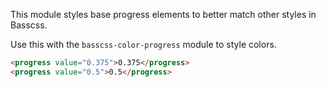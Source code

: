 
This module styles base progress elements to better match other styles in Basscss.

Use this with the `basscss-color-progress` module to style colors.

```html
<progress value="0.375">0.375</progress>
<progress value="0.5">0.5</progress>
```

